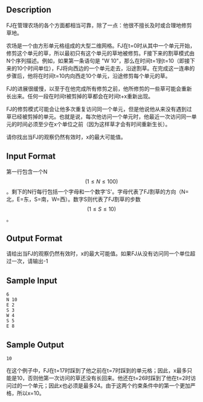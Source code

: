 ## Description

FJ在管理农场的各个方面都相当可靠，除了一点：他很不擅长及时或合理地修剪草地。

农场是一个由方形单元格组成的大型二维网格。FJ在t=0时从其中一个单元开始，修剪这个单元的草，所以最初只有这个单元的草地被修剪。F接下来的割草模式由N个序列描述。例如，如果第一条语句是 "W 10"，那么在时间t=1到t=10（即接下来的10个时间单位），FJ将向西边的一个单元走去，沿途割草。在完成这一连串的步骤后，他将在时间t=10内向西走10个单元，沿途修剪每个单元的草。

FJ的进展很缓慢，以至于在他完成所有修剪之前，他所修剪的一些草可能会重新长出来。任何一段在时间t被剪掉的草都会在时间t+x重新出现。

FJ的修剪模式可能会让他多次重复访问同一个单元，但是他说他从来没有遇到过草已经被剪掉的单元。也就是说，每次他访问一个单元时，他最近一次访问同一单元的时间必须至少在x个单位之前（因为这样草才会有时间重新生长）。

请你找出当FJ的观察仍然有效时，x的最大可能值。

## Input Format

第一行包含一个N$$(1 \leq N \leq 100)$$。剩下的N行每行包括一个字母和一个数字'S'。字母代表了FJ割草的方向（N=北，E=东，S=南，W=西）。数字S则代表了FJ割草的步数$$(1 \leq S \leq 10)$$。

## Output Format

请给出当FJ的观察仍然有效时，x的最大可能值。如果FJ从没有访问同一个单位超过一次，请输出-1

## Sample Input

```
6
N 10
E 2
S 3
W 4
S 5
E 8
```

## Sample Output

```
10
```

在这个例子中，FJ在t=17时踩到了他之前在t=7时踩到的单元格；因此，x最多只能是10，否则他第一次访问的草还没有长回来。他还在t=26时踩到了他在t=2时访问过的一个单元；因此x也必须是最多24。由于这两个约束条件中的第一个更加严格，所以x=10。
